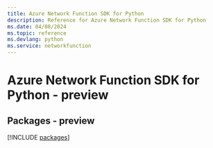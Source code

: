 ```yaml
---
title: Azure Network Function SDK for Python
description: Reference for Azure Network Function SDK for Python
ms.date: 04/08/2024
ms.topic: reference
ms.devlang: python
ms.service: networkfunction
---
```

# Azure Network Function SDK for Python - preview
## Packages - preview
[!INCLUDE [packages](network-function-index.md)]